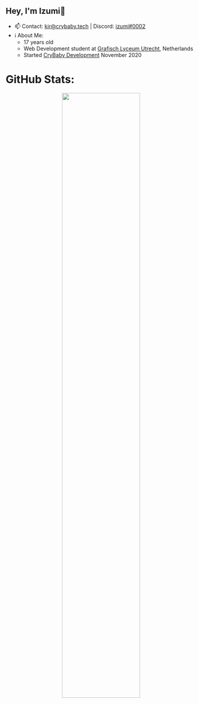 ## Hey, I'm Izumi👋
- 📫 Contact: kir@crybaby.tech | Discord: [izumi#0002](https://crybaby.tech/)
-  ℹ About Me: 
   - 17 years old
   - Web Development student at [Grafisch Lyceum Utrecht](https://www.glu.nl/opleiding/mediadeveloper/), Netherlands
   - Started [CryBaby Development](https://crybaby.tech/) November 2020

# GitHub Stats:

<p align="center">
  <a><img width="64%" src="https://raw.githubusercontent.com/izu02/summary-cards/master/profile-summary-card-output/nord_dark/0-profile-details.svg"></a>
  <!--<a><img width="31%" src="https://raw.githubusercontent.com/izu02/summary-cards/master/profile-summary-card-output/nord_dark/1-repos-per-language.svg"></a>-->
</p>
